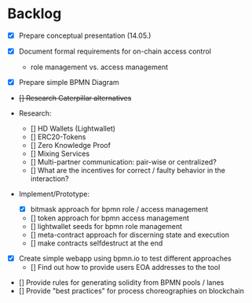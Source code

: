 # Backlog
- [x] Prepare conceptual presentation (14.05.)

- [x] Document formal requirements for on-chain access control
	- role management vs. access management

- [x] Prepare simple BPMN Diagram

- ~~[] Research Caterpillar alternatives~~

- Research:
	- [] HD Wallets (Lightwallet)
	- [] ERC20-Tokens
	- [] Zero Knowledge Proof
	- [] Mixing Services
	- [] Multi-partner communication: pair-wise or centralized?
	- [] What are the incentives for correct / faulty behavior in the interaction?

- Implement/Prototype:
	- [x] bitmask approach for bpmn role / access management
	- [] token approach for bpmn access management
	- [] lightwallet seeds for bpmn role management
	- [] meta-contract approach for discerning state and execution
	- [] make contracts selfdestruct at the end

- [x] Create simple webapp using bpmn.io to test different approaches
	- [] Find out how to provide users EOA addresses to the tool

- [] Provide rules for generating solidity from BPMN pools / lanes
- [] Provide "best practices" for process choreographies on blockchain
